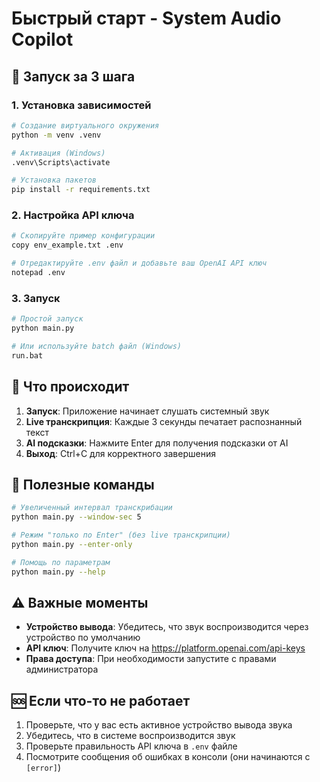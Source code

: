 # Быстрый старт - System Audio Copilot

## 🚀 Запуск за 3 шага

### 1. Установка зависимостей
```bash
# Создание виртуального окружения
python -m venv .venv

# Активация (Windows)
.venv\Scripts\activate

# Установка пакетов
pip install -r requirements.txt
```

### 2. Настройка API ключа
```bash
# Скопируйте пример конфигурации
copy env_example.txt .env

# Отредактируйте .env файл и добавьте ваш OpenAI API ключ
notepad .env
```

### 3. Запуск
```bash
# Простой запуск
python main.py

# Или используйте batch файл (Windows)
run.bat
```

## 🎯 Что происходит

1. **Запуск**: Приложение начинает слушать системный звук
2. **Live транскрипция**: Каждые 3 секунды печатает распознанный текст
3. **AI подсказки**: Нажмите Enter для получения подсказки от AI
4. **Выход**: Ctrl+C для корректного завершения

## 🔧 Полезные команды

```bash
# Увеличенный интервал транскрибации
python main.py --window-sec 5

# Режим "только по Enter" (без live транскрипции)
python main.py --enter-only

# Помощь по параметрам
python main.py --help
```

## ⚠️ Важные моменты

- **Устройство вывода**: Убедитесь, что звук воспроизводится через устройство по умолчанию
- **API ключ**: Получите ключ на https://platform.openai.com/api-keys
- **Права доступа**: При необходимости запустите с правами администратора

## 🆘 Если что-то не работает

1. Проверьте, что у вас есть активное устройство вывода звука
2. Убедитесь, что в системе воспроизводится звук
3. Проверьте правильность API ключа в `.env` файле
4. Посмотрите сообщения об ошибках в консоли (они начинаются с `[error]`)
